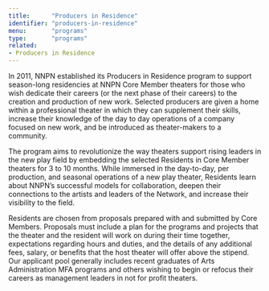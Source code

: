 ```yaml
---
title:      "Producers in Residence"
identifier: "producers-in-residence"
menu:       "programs"
type:       "programs"
related:
- Producers in Residence
---
```


<span class="lead-in">In 2011, NNPN established its Producers in Residence program to support season-long residencies at NNPN Core Member theaters for those who wish dedicate their careers (or the next phase of their careers) to the creation and production of new work. Selected producers are given a home within a professional theater in which they can supplement their skills, increase their knowledge of the day to day operations of a company focused on new work, and be introduced as theater-makers to a community.</span>

The program aims to revolutionize the way theaters support rising leaders in the new play field by embedding the selected Residents in Core Member theaters for 3 to 10 months. While immersed in the day-to-day, per production, and seasonal operations of a new play theater, Residents learn about NNPN’s successful models for collaboration, deepen their connections to the artists and leaders of the Network, and increase their visibility to the field.

Residents are chosen from proposals prepared with and submitted by Core Members. Proposals must include a plan for the programs and projects that the theater and the resident will work on during their time together, expectations regarding hours and duties, and the details of any additional fees, salary, or benefits that the host theater will offer above the stipend. Our applicant pool generally includes recent graduates of Arts Administration MFA programs and others wishing to begin or refocus their careers as management leaders in not for profit theaters.
